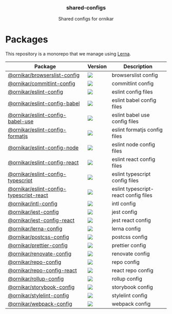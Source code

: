 <h3 align="center">
  shared-configs
</h3>

<p align="center">
  Shared configs for ornikar
</p>

<h1>Packages</h1>

This repository is a monorepo that we manage using [Lerna](https://github.com/lerna/lerna).

| Package                                                                             | Version                                                                                                                                                                                | Description                          |
| ----------------------------------------------------------------------------------- | -------------------------------------------------------------------------------------------------------------------------------------------------------------------------------------- | ------------------------------------ |
| [@ornikar/browserslist-config](/@ornikar/browserslist-config)                       | <a href="https://npmjs.org/package/@ornikar/browserslist-config"><img src="https://img.shields.io/npm/v/@ornikar/browserslist-config.svg?style=flat-square"></a>                       | browserslist config                  |
| [@ornikar/commitlint-config](/@ornikar/commitlint-config)                           | <a href="https://npmjs.org/package/@ornikar/commitlint-config"><img src="https://img.shields.io/npm/v/@ornikar/commitlint-config.svg?style=flat-square"></a>                           | commitlint config                    |
| [@ornikar/eslint-config](/@ornikar/eslint-config)                                   | <a href="https://npmjs.org/package/@ornikar/eslint-config"><img src="https://img.shields.io/npm/v/@ornikar/eslint-config.svg?style=flat-square"></a>                                   | eslint config files                  |
| [@ornikar/eslint-config-babel](/@ornikar/eslint-config-babel)                       | <a href="https://npmjs.org/package/@ornikar/eslint-config-babel"><img src="https://img.shields.io/npm/v/@ornikar/eslint-config-babel.svg?style=flat-square"></a>                       | eslint babel config files            |
| [@ornikar/eslint-config-babel-use](/@ornikar/eslint-config-babel-use)               | <a href="https://npmjs.org/package/@ornikar/eslint-config-babel-use"><img src="https://img.shields.io/npm/v/@ornikar/eslint-config-babel-use.svg?style=flat-square"></a>               | eslint babel use config files        |
| [@ornikar/eslint-config-formatjs](/@ornikar/eslint-config-formatjs)                 | <a href="https://npmjs.org/package/@ornikar/eslint-config-formatjs"><img src="https://img.shields.io/npm/v/@ornikar/eslint-config-formatjs.svg?style=flat-square"></a>                 | eslint formatjs config files         |
| [@ornikar/eslint-config-node](/@ornikar/eslint-config-node)                         | <a href="https://npmjs.org/package/@ornikar/eslint-config-node"><img src="https://img.shields.io/npm/v/@ornikar/eslint-config-node.svg?style=flat-square"></a>                         | eslint node config files             |
| [@ornikar/eslint-config-react](/@ornikar/eslint-config-react)                       | <a href="https://npmjs.org/package/@ornikar/eslint-config-react"><img src="https://img.shields.io/npm/v/@ornikar/eslint-config-react.svg?style=flat-square"></a>                       | eslint react config files            |
| [@ornikar/eslint-config-typescript](/@ornikar/eslint-config-typescript)             | <a href="https://npmjs.org/package/@ornikar/eslint-config-typescript"><img src="https://img.shields.io/npm/v/@ornikar/eslint-config-typescript.svg?style=flat-square"></a>             | eslint typescript config files       |
| [@ornikar/eslint-config-typescript-react](/@ornikar/eslint-config-typescript-react) | <a href="https://npmjs.org/package/@ornikar/eslint-config-typescript-react"><img src="https://img.shields.io/npm/v/@ornikar/eslint-config-typescript-react.svg?style=flat-square"></a> | eslint typescript-react config files |
| [@ornikar/intl-config](/@ornikar/intl-config)                                       | <a href="https://npmjs.org/package/@ornikar/intl-config"><img src="https://img.shields.io/npm/v/@ornikar/intl-config.svg?style=flat-square"></a>                                       | intl config                          |
| [@ornikar/jest-config](/@ornikar/jest-config)                                       | <a href="https://npmjs.org/package/@ornikar/jest-config"><img src="https://img.shields.io/npm/v/@ornikar/jest-config.svg?style=flat-square"></a>                                       | jest config                          |
| [@ornikar/jest-config-react](/@ornikar/jest-config-react)                           | <a href="https://npmjs.org/package/@ornikar/jest-config-react"><img src="https://img.shields.io/npm/v/@ornikar/jest-config-react.svg?style=flat-square"></a>                           | jest react config                    |
| [@ornikar/lerna-config](/@ornikar/lerna-config)                                     | <a href="https://npmjs.org/package/@ornikar/lerna-config"><img src="https://img.shields.io/npm/v/@ornikar/lerna-config.svg?style=flat-square"></a>                                     | lerna config                         |
| [@ornikar/postcss-config](/@ornikar/postcss-config)                                 | <a href="https://npmjs.org/package/@ornikar/postcss-config"><img src="https://img.shields.io/npm/v/@ornikar/postcss-config.svg?style=flat-square"></a>                                 | postcss config                       |
| [@ornikar/prettier-config](/@ornikar/prettier-config)                               | <a href="https://npmjs.org/package/@ornikar/prettier-config"><img src="https://img.shields.io/npm/v/@ornikar/prettier-config.svg?style=flat-square"></a>                               | prettier config                      |
| [@ornikar/renovate-config](/@ornikar/renovate-config)                               | <a href="https://npmjs.org/package/@ornikar/renovate-config"><img src="https://img.shields.io/npm/v/@ornikar/renovate-config.svg?style=flat-square"></a>                               | renovate config                      |
| [@ornikar/repo-config](/@ornikar/repo-config)                                       | <a href="https://npmjs.org/package/@ornikar/repo-config"><img src="https://img.shields.io/npm/v/@ornikar/repo-config.svg?style=flat-square"></a>                                       | repo config                          |
| [@ornikar/repo-config-react](/@ornikar/repo-config-react)                           | <a href="https://npmjs.org/package/@ornikar/repo-config-react"><img src="https://img.shields.io/npm/v/@ornikar/repo-config-react.svg?style=flat-square"></a>                           | react repo config                    |
| [@ornikar/rollup-config](/@ornikar/rollup-config)                                   | <a href="https://npmjs.org/package/@ornikar/rollup-config"><img src="https://img.shields.io/npm/v/@ornikar/rollup-config.svg?style=flat-square"></a>                                   | rollup config                        |
| [@ornikar/storybook-config](/@ornikar/storybook-config)                             | <a href="https://npmjs.org/package/@ornikar/storybook-config"><img src="https://img.shields.io/npm/v/@ornikar/storybook-config.svg?style=flat-square"></a>                             | storybook config                     |
| [@ornikar/stylelint-config](/@ornikar/stylelint-config)                             | <a href="https://npmjs.org/package/@ornikar/stylelint-config"><img src="https://img.shields.io/npm/v/@ornikar/stylelint-config.svg?style=flat-square"></a>                             | stylelint config                     |
| [@ornikar/webpack-config](/@ornikar/webpack-config)                                 | <a href="https://npmjs.org/package/@ornikar/webpack-config"><img src="https://img.shields.io/npm/v/@ornikar/webpack-config.svg?style=flat-square"></a>                                 | webpack config                       |
